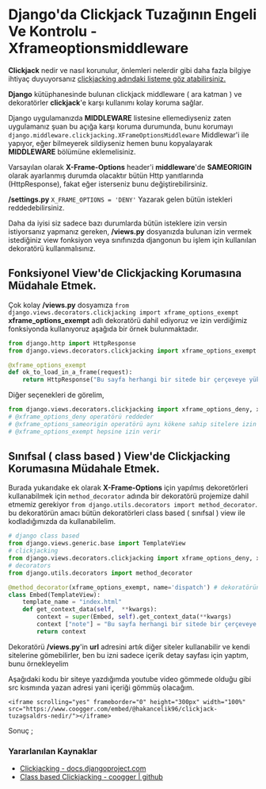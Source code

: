# Django'da Clickjack Tuzağının Engeli Ve Kontrolu - Xframeoptionsmiddleware

**Clickjack** nedir ve nasıl korunulur, önlemleri nelerdir gibi daha fazla bilgiye
ihtiyaç duyuyorsanız
[clickjacking adındaki listeme göz atabilirsiniz.](https://github.com/hakancelik96/blog/tree/a2daa68f9fcf2b6e6dae3f9d0e8b8bfc6369c349/clickjacking/README.md)

**Django** kütüphanesinde bulunan clickjack middleware \( ara katman \) ve dekoratörler
**clickjack**'e karşı kullanımı kolay koruma sağlar.

Django uygulamanızda **MIDDLEWARE** listesine ellemediyseniz zaten uygulamanız şuan bu
açığa karşı koruma durumunda, bunu korumayı
`django.middleware.clickjacking.XFrameOptionsMiddleware` Middlewar'i ile yapıyor, eğer
bilmeyerek sildiyseniz hemen bunu kopyalayarak **MIDDLEWARE** bölümüne eklemelisiniz.

Varsayılan olarak **X-Frame-Options** header'i **middleware**'de **SAMEORIGIN** olarak
ayarlanmış durumda olacaktır bütün Http yanıtlarında \(HttpResponse\), fakat eğer
isterseniz bunu değiştirebilirsiniz.

**/settings.py** `X_FRAME_OPTIONS = 'DENY'` Yazarak gelen bütün istekleri
reddedebilirsiniz.

Daha da iyisi siz sadece bazı durumlarda bütün isteklere izin versin istiyorsanız
yapmanız gereken, **/views.py** dosyanızda bulunan izin vermek istediğiniz view
fonksiyon veya sınıfınızda djangonun bu işlem için kullanılan dekoratörü
kullanmalısınız.

## Fonksiyonel View'de Clickjacking Korumasına Müdahale Etmek.

Çok kolay **/views.py** dosyamıza
`from django.views.decorators.clickjacking import xframe_options_exempt`
**xframe_options_exempt** adlı dekoratörü dahil ediyoruz ve izin verdiğimiz fonksiyonda
kullanıyoruz aşağıda bir örnek bulunmaktadır.

```python
from django.http import HttpResponse
from django.views.decorators.clickjacking import xframe_options_exempt

@xframe_options_exempt
def ok_to_load_in_a_frame(request):
    return HttpResponse("Bu sayfa herhangi bir sitede bir çerçeveye yüklemek için güvenlidir.")
```

Diğer seçenekleri de görelim,

```python
from django.views.decorators.clickjacking import xframe_options_deny, xframe_options_sameorigin, xframe_options_exempt
# @xframe_options_deny operatörü reddeder
# @xframe_options_sameorigin operatörü aynı kökene sahip sitelere izin verir.
# @xframe_options_exempt hepsine izin verir
```

## Sınıfsal \( class based \) View'de Clickjacking Korumasına Müdahale Etmek.

Burada yukarıdake ek olarak **X-Frame-Options** için yapılmış dekoretörleri
kullanabilmek için `method_decorator` adında bir dekoratörü projemize dahil etmemiz
gerekiyor `from django.utils.decorators import method_decorator`. bu dekoratörün amacı
bütün dekoratörleri class based \( sınıfsal \) view ile kodladığımızda da
kullanabilelim.

```python
# django class based
from django.views.generic.base import TemplateView
# clickjacking
from django.views.decorators.clickjacking import xframe_options_deny, xframe_options_sameorigin, xframe_options_exempt
# decorators
from django.utils.decorators import method_decorator

@method_decorator(xframe_options_exempt, name='dispatch') # dekoratörün ilk parametresine kullanmak istediğim X-Frame-Options dekoratörünü verdim ve ikinci parametre olarak bir isim verdim, işte bu kadar geri kalan kodlar zaten class based view konusuna giriyor.
class Embed(TemplateView):
    template_name = "index.html"
    def get_context_data(self,  **kwargs):
        context = super(Embed, self).get_context_data(**kwargs)
        context ["note"] = "Bu sayfa herhangi bir sitede bir çerçeveye yüklemek için güvenlidir."
        return context
```

Dekoratörü **/views.py**'in **url** adresini artık diğer siteler kullanabilir ve kendi
sitelerine gömebilirler, ben bu izni sadece içerik detay sayfası için yaptım, bunu
örnekleyelim

Aşağıdaki kodu bir siteye yazdığımda youtube video gömmede olduğu gibi src kısmında
yazan adresi yani içeriği gömmüş olacağım.

```markup
<iframe scrolling="yes" frameborder="0" height="300px" width="100%" src="https://www.coogger.com/embed/@hakancelik96/clickjack-tuzagsaldrs-nedir/"></iframe>
```

Sonuç ;

### Yararlanılan Kaynaklar

- [Clickjacking - docs.djangoproject.com](https://docs.djangoproject.com/en/2.1/ref/clickjacking/)
- [Class based Clickjacking - coogger \| github](https://github.com/coogger/coogger/blob/7b0b6ee13f417a16bb196366287135bb9ab1cf1e/coogger/cooggerapp/views/detail.py)
